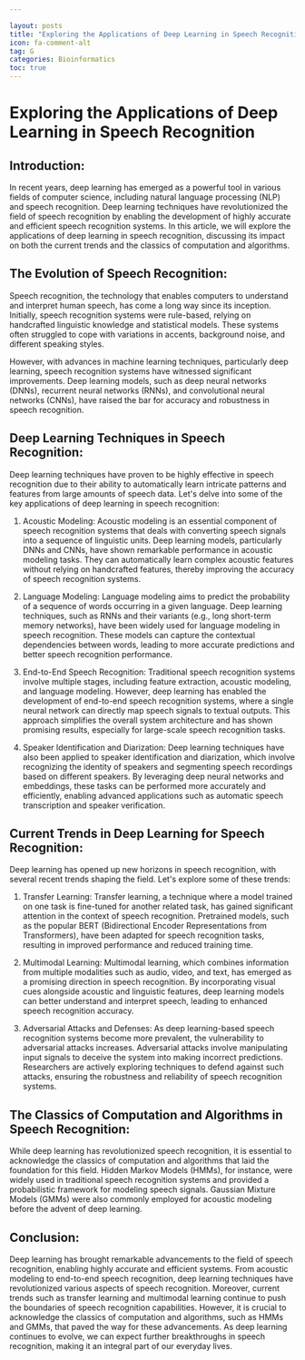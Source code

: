 ```yaml
---

layout: posts
title: "Exploring the Applications of Deep Learning in Speech Recognition"
icon: fa-comment-alt
tag: G    
categories: Bioinformatics
toc: true
---
```




# Exploring the Applications of Deep Learning in Speech Recognition

## Introduction:
In recent years, deep learning has emerged as a powerful tool in various fields of computer science, including natural language processing (NLP) and speech recognition. Deep learning techniques have revolutionized the field of speech recognition by enabling the development of highly accurate and efficient speech recognition systems. In this article, we will explore the applications of deep learning in speech recognition, discussing its impact on both the current trends and the classics of computation and algorithms.

## The Evolution of Speech Recognition:
Speech recognition, the technology that enables computers to understand and interpret human speech, has come a long way since its inception. Initially, speech recognition systems were rule-based, relying on handcrafted linguistic knowledge and statistical models. These systems often struggled to cope with variations in accents, background noise, and different speaking styles.

However, with advances in machine learning techniques, particularly deep learning, speech recognition systems have witnessed significant improvements. Deep learning models, such as deep neural networks (DNNs), recurrent neural networks (RNNs), and convolutional neural networks (CNNs), have raised the bar for accuracy and robustness in speech recognition.

## Deep Learning Techniques in Speech Recognition:
Deep learning techniques have proven to be highly effective in speech recognition due to their ability to automatically learn intricate patterns and features from large amounts of speech data. Let's delve into some of the key applications of deep learning in speech recognition:

1. Acoustic Modeling:
Acoustic modeling is an essential component of speech recognition systems that deals with converting speech signals into a sequence of linguistic units. Deep learning models, particularly DNNs and CNNs, have shown remarkable performance in acoustic modeling tasks. They can automatically learn complex acoustic features without relying on handcrafted features, thereby improving the accuracy of speech recognition systems.

2. Language Modeling:
Language modeling aims to predict the probability of a sequence of words occurring in a given language. Deep learning techniques, such as RNNs and their variants (e.g., long short-term memory networks), have been widely used for language modeling in speech recognition. These models can capture the contextual dependencies between words, leading to more accurate predictions and better speech recognition performance.

3. End-to-End Speech Recognition:
Traditional speech recognition systems involve multiple stages, including feature extraction, acoustic modeling, and language modeling. However, deep learning has enabled the development of end-to-end speech recognition systems, where a single neural network can directly map speech signals to textual outputs. This approach simplifies the overall system architecture and has shown promising results, especially for large-scale speech recognition tasks.

4. Speaker Identification and Diarization:
Deep learning techniques have also been applied to speaker identification and diarization, which involve recognizing the identity of speakers and segmenting speech recordings based on different speakers. By leveraging deep neural networks and embeddings, these tasks can be performed more accurately and efficiently, enabling advanced applications such as automatic speech transcription and speaker verification.

## Current Trends in Deep Learning for Speech Recognition:
Deep learning has opened up new horizons in speech recognition, with several recent trends shaping the field. Let's explore some of these trends:

1. Transfer Learning:
Transfer learning, a technique where a model trained on one task is fine-tuned for another related task, has gained significant attention in the context of speech recognition. Pretrained models, such as the popular BERT (Bidirectional Encoder Representations from Transformers), have been adapted for speech recognition tasks, resulting in improved performance and reduced training time.

2. Multimodal Learning:
Multimodal learning, which combines information from multiple modalities such as audio, video, and text, has emerged as a promising direction in speech recognition. By incorporating visual cues alongside acoustic and linguistic features, deep learning models can better understand and interpret speech, leading to enhanced speech recognition accuracy.

3. Adversarial Attacks and Defenses:
As deep learning-based speech recognition systems become more prevalent, the vulnerability to adversarial attacks increases. Adversarial attacks involve manipulating input signals to deceive the system into making incorrect predictions. Researchers are actively exploring techniques to defend against such attacks, ensuring the robustness and reliability of speech recognition systems.

## The Classics of Computation and Algorithms in Speech Recognition:
While deep learning has revolutionized speech recognition, it is essential to acknowledge the classics of computation and algorithms that laid the foundation for this field. Hidden Markov Models (HMMs), for instance, were widely used in traditional speech recognition systems and provided a probabilistic framework for modeling speech signals. Gaussian Mixture Models (GMMs) were also commonly employed for acoustic modeling before the advent of deep learning.

## Conclusion:
Deep learning has brought remarkable advancements to the field of speech recognition, enabling highly accurate and efficient systems. From acoustic modeling to end-to-end speech recognition, deep learning techniques have revolutionized various aspects of speech recognition. Moreover, current trends such as transfer learning and multimodal learning continue to push the boundaries of speech recognition capabilities. However, it is crucial to acknowledge the classics of computation and algorithms, such as HMMs and GMMs, that paved the way for these advancements. As deep learning continues to evolve, we can expect further breakthroughs in speech recognition, making it an integral part of our everyday lives.